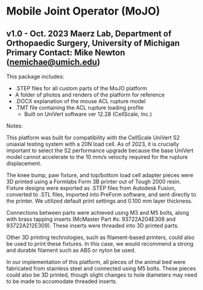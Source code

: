 # Mobile Joint Operator (MoJO)
v1.0 - Oct. 2023
Maerz Lab, Department of Orthopaedic Surgery, University of Michigan
Primary Contact: Mike Newton (nemichae@umich.edu)
--------------------------------------------------------------------

This package includes:

- .STEP files for all custom parts of the MoJO platform
- A folder of photos and renders of the platform for reference
- .DOCX explanation of the mouse ACL rupture model
- .TMT file containing the ACL rupture loading profile
   * Built on UniVert software ver 12.28 (CellScale, Inc.)

Notes:

This platform was built for compatibility with the CellScale UniVert S2 uniaxial testing 
system with a 20N load cell. As of 2023, it is crucially important to select the S2 performance 
upgrade because the base UniVert model cannot accelerate to the 10 mm/s velocity required for 
the rupture displacement.

The knee bump, paw fixture, and top/bottom load cell adapter pieces were 3D printed using a 
Formlabs Form 3B printer out of Tough 2000 resin. Fixture designs were exported as .STEP files 
from Autodesk Fusion, converted to .STL files, imported into PreForm software, and sent directly 
to the printer. We utilized default print settings and 0.100 mm layer thickness.

Connections between parts were achieved using M3 and M5 bolts, along with brass tapping inserts 
(McMaster Part #s: 93722A204E308 and 93722A212E309). These inserts were threaded into 3D printed parts.

Other 3D printing technologies, such as filament-based printers, could also be used to print these 
fixtures. In this case, we would recommend a strong and durable filament such as ABS or nylon be used.

In our implementation of this platform, all pieces of the animal bed were fabricated from stainless 
steel and connected using M5 bolts. These pieces could also be 3D printed, though slight changes to
hole diameters may need to be made to accomodate threaded inserts.
